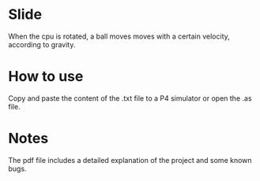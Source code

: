 # Slide
When the cpu is rotated, a ball moves moves with a certain velocity, according to gravity.<br />

# How to use
Copy and paste the content of the .txt file to a P4 simulator or open the .as file.<br />

# Notes
The pdf file includes a detailed explanation of the project and some known bugs.<br />
